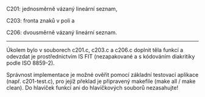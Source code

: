 C201: jednosměrně vázaný lineární seznam,

C203: fronta znaků v poli a

C206: dvousměrně vázaný lineární seznam.

---
Úkolem bylo v souborech c201.c, c203.c a c206.c doplnit těla funkcí a odevzdat je prostřednictvím IS FIT (nezapakované a s kódováním diakritiky podle ISO 8859-2).

Správnost implementace je možné ověřit pomocí základní testovací aplikace (např. c201-test.c), pro jejíž překlad je připravený makefile (make all / make clean). Do hlaviček funkcí ani do hlavičkových souborů nezasahujte!
